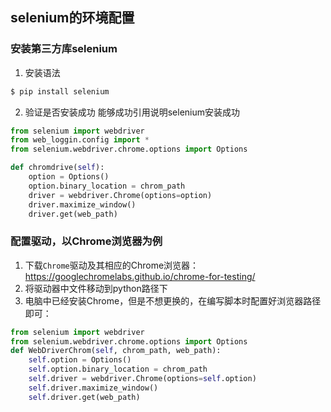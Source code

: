 ## selenium的环境配置
### 安装第三方库selenium
1. 安装语法
```sh
$ pip install selenium
```
2. 验证是否安装成功
能够成功引用说明selenium安装成功
```python
from selenium import webdriver
from web_loggin.config import *
from selenium.webdriver.chrome.options import Options

def chromdrive(self):
    option = Options()
    option.binary_location = chrom_path
    driver = webdriver.Chrome(options=option)
    driver.maximize_window()
    driver.get(web_path)
```
### 配置驱动，以Chrome浏览器为例
1. 下载`Chrome`驱动及其相应的Chrome浏览器：https://googlechromelabs.github.io/chrome-for-testing/
2. 将驱动器中文件移动到python路径下
3. 电脑中已经安装Chrome，但是不想更换的，在编写脚本时配置好浏览器路径即可：
```python
from selenium import webdriver
from selenium.webdriver.chrome.options import Options
def WebDriverChrom(self, chrom_path, web_path):
	self.option = Options()
    self.option.binary_location = chrom_path
    self.driver = webdriver.Chrome(options=self.option)
    self.driver.maximize_window()
    self.driver.get(web_path)
```

